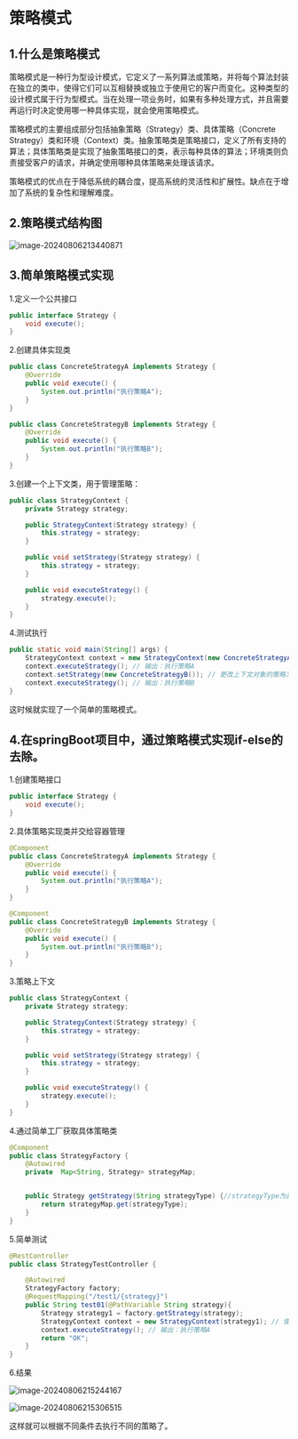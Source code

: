# 策略模式

## 1.什么是策略模式

策略模式是一种行为型设计模式，它定义了一系列算法或策略，并将每个算法封装在独立的类中，使得它们可以互相替换或独立于使用它的客户而变化。这种类型的设计模式属于行为型模式。当在处理一项业务时，如果有多种处理方式，并且需要再运行时决定使用哪一种具体实现，就会使用策略模式。

策略模式的主要组成部分包括抽象策略（Strategy）类、具体策略（Concrete Strategy）类和环境（Context）类。抽象策略类是策略接口，定义了所有支持的算法；具体策略类是实现了抽象策略接口的类，表示每种具体的算法；环境类则负责接受客户的请求，并确定使用哪种具体策略来处理该请求。

策略模式的优点在于降低系统的耦合度，提高系统的灵活性和扩展性。缺点在于增加了系统的复杂性和理解难度。

## 2.策略模式结构图

![image-20240806213440871](http://117.72.43.140:9000/weblog/image-20240806213440871.png)

## 3.简单策略模式实现

1.定义一个公共接口

```java
public interface Strategy {
    void execute();
}
```

2.创建具体实现类

```java
public class ConcreteStrategyA implements Strategy {
    @Override
    public void execute() {
        System.out.println("执行策略A");
    }
}

public class ConcreteStrategyB implements Strategy {
    @Override
    public void execute() {
        System.out.println("执行策略B");
    }
}
```

3.创建一个上下文类，用于管理策略：

```java
public class StrategyContext {
    private Strategy strategy;

    public StrategyContext(Strategy strategy) {
        this.strategy = strategy;
    }

    public void setStrategy(Strategy strategy) {
        this.strategy = strategy;
    }

    public void executeStrategy() {
        strategy.execute();
    }
}
```

4.测试执行

```java
public static void main(String[] args) {
    StrategyContext context = new StrategyContext(new ConcreteStrategyA()); // 使用策略A初始化上下文对象
    context.executeStrategy(); // 输出：执行策略A
    context.setStrategy(new ConcreteStrategyB()); // 更改上下文对象的策略为策略B
    context.executeStrategy(); // 输出：执行策略B
}
```

这时候就实现了一个简单的策略模式。

## 4.在springBoot项目中，通过策略模式实现if-else的去除。

1.创建策略接口

```java
public interface Strategy {
    void execute();
}
```

2.具体策略实现类并交给容器管理

```java
@Component
public class ConcreteStrategyA implements Strategy {
    @Override
    public void execute() {
        System.out.println("执行策略A");
    }
}

@Component
public class ConcreteStrategyB implements Strategy {
    @Override
    public void execute() {
        System.out.println("执行策略B");
    }
}
```

3.策略上下文

```java
public class StrategyContext {
    private Strategy strategy;

    public StrategyContext(Strategy strategy) {
        this.strategy = strategy;
    }

    public void setStrategy(Strategy strategy) {
        this.strategy = strategy;
    }

    public void executeStrategy() {
        strategy.execute();
    }
}
```

4.通过简单工厂获取具体策略类

```java
@Component
public class StrategyFactory {
    @Autowired
    private  Map<String, Strategy> strategyMap;


    public Strategy getStrategy(String strategyType) {//strategyType为具体实现类bean的名字
        return strategyMap.get(strategyType);
    }
}
```

5.简单测试

```java
@RestController
public class StrategyTestController {

    @Autowired
    StrategyFactory factory;
    @RequestMapping("/test1/{strategy}")
    public String test01(@PathVariable String strategy){
        Strategy strategy1 = factory.getStrategy(strategy);
        StrategyContext context = new StrategyContext(strategy1); // 使用策略A初始化上下文对象
        context.executeStrategy(); // 输出：执行策略A
        return "OK";
    }
}
```

6.结果

![image-20240806215244167](http://117.72.43.140:9000/weblog/image-20240806215244167.png)

![image-20240806215306515](http://117.72.43.140:9000/weblog/image-20240806215306515.png)

这样就可以根据不同条件去执行不同的策略了。

